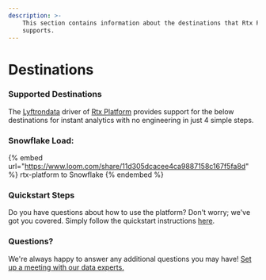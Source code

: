 ```yaml
---
description: >-
    This section contains information about the destinations that Rtx Platform
    supports.
---
```


# Destinations

### Supported Destinations

The [Lyftrondata](https://www.lyftrondata.com/) driver of [Rtx Platform](https://www.lyftrondata.com/integration/rtx-platform/) provides support for the below destinations for instant analytics with no engineering in just 4 simple steps.

### Snowflake Load:

{% embed url="https://www.loom.com/share/11d305dcacee4ca9887158c167f5fa8d" %}
rtx-platform to Snowflake
{% endembed %}

### Quickstart Steps

Do you have questions about how to use the platform? Don't worry; we've got you covered. Simply follow the quickstart instructions [here](../../../quickstart-steps.md).

### Questions? <a href="#questions" id="questions"></a>

We're always happy to answer any additional questions you may have! [Set up a meeting with our data experts.](https://www.lyftrondata.com/book-a-meeting/)
